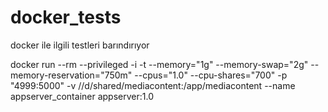 # docker_tests
docker ile ilgili testleri barındırıyor


docker run --rm --privileged -i -t --memory="1g" --memory-swap="2g" --memory-reservation="750m" --cpus="1.0" --cpu-shares="700" -p "4999:5000" -v //d/shared/mediacontent:/app/mediacontent --name appserver_container appserver:1.0

